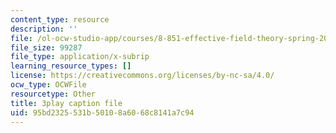 ```yaml
---
content_type: resource
description: ''
file: /ol-ocw-studio-app/courses/8-851-effective-field-theory-spring-2013/95bd2325531b50108a6068c8141a7c94_WB8r7CU7clk.vtt
file_size: 99287
file_type: application/x-subrip
learning_resource_types: []
license: https://creativecommons.org/licenses/by-nc-sa/4.0/
ocw_type: OCWFile
resourcetype: Other
title: 3play caption file
uid: 95bd2325-531b-5010-8a60-68c8141a7c94
---
```

